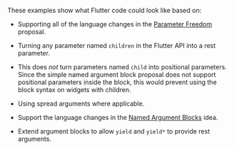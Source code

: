 These examples show what Flutter code could look like based on:

*   Supporting all of the language changes in the [Parameter Freedom][]
    proposal.

*   Turning any parameter named `children` in the Flutter API into a rest
    parameter.

*   This does *not* turn parameters named `child` into positional parameters.
    Since the simple named argument block proposal does not support positional
    parameters inside the block, this would prevent using the block syntax on
    widgets with children.

*   Using spread arguments where applicable.

*   Support the language changes in the [Named Argument Blocks] idea.

*   Extend argument blocks to allow `yield` and `yield*` to provide rest
    arguments.

[parameter freedom]: https://github.com/munificent/ui-as-code/blob/master/in-progress/parameter-freedom.md
[named argument blocks]: https://github.com/munificent/ui-as-code/blob/master/ideas/named-argument-blocks.md
